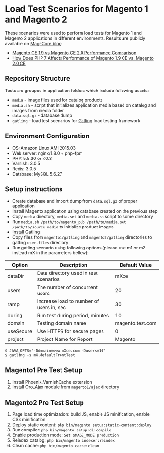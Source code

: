 # Load Test Scenarios for Magento 1 and Magento 2

These scenarios were used to perform load tests for Magento 1 and Magento 2 applications in different environments.
Results are publicly available on [MageCore blog](https://www.magecore.com/blog):

- [Magento CE 1.9 vs Magento CE 2.0 Performance Comparison](https://www.magecore.com/blog/news/magento-ce-1-9-vs-magento-ce-2-0-performance-comparison)
- [How Does PHP 7 Affects Performance of Magento 1.9 CE vs. Magento 2.0 CE](https://www.magecore.com/blog/news/php-7-affects-performance-magento-1-9-ce-vs-magento-2-0-ce)

## Repository Structure

Tests are grouped in application folders which include following assets:
- ``media`` - image files used for catalog products
- ``media.sh`` - script that initializes application media based on catalog and images from media folder
- ``data.sql.gz`` - database dump
- ``gatling`` - load test scenarios for [Gatling](http://gatling.io/) load testing framework

## Environment Configuration

- OS: Amazon Linux AMI 2015.03
- Web server: nginx/1.8.0 + php-fpm
- PHP: 5.5.30 or 7.0.3
- Varnish: 3.0.5
- Redis: 3.0.5
- Database: MySQL 5.6.27

## Setup instructions

- Create database and import dump from ``data.sql.gz`` of proper application
- Install Magento application using database created on the previous step
- Copy ``media`` directory, ``media.set`` and ``media.sh`` script to some directory
- Run ``media.sh /path/to/magento_pub /path/to/media.set /path/to/source_media`` to initialize product images
- [Install](http://gatling.io/docs/2.2.0/quickstart.html#installing) Gatling
- Copy files from `magento1/gatling` and `magento2/gatling` directories to gatling `user-files` directory
- Run gatling scenario using following options (please use m1 or m2 instead mX in the parameters bellow):

| Option | Description | Default Value |
| --- | --- | --- |
| dataDir | Data directory used in test scenarios | mXce |
| users | The number of concurrent users | 20 |
| ramp | Increase load to number of users in, sec | 30 |
| during | Run test during period, minutes | 10 |
| domain | Testing domain name | magento.test.com |
| useSecure | Use HTTPS for secure pages | 0 |
| project | Project Name for Report | Magento |

```console
$ JAVA_OPTS="-Ddomain=www.mXce.com -Dusers=10"
$ gatling -s mX.defaultFrontTest
```

## Magento1 Pre Test Setup

1. Install Phoenix_VarnishCache extension
2. Install Oro_Ajax module from ``magento1/ajax`` directory

## Magento2 Pre Test Setup

1. Page load time optimization: build JS, enable JS minification, enable CSS minification
2. Deploy static content: ``php bin/magento setup:static-content:deploy``
3. Run compiler: ``php bin/magento setup:di:compile``
4. Enable production mode: ``Set $MAGE_MODE production`` 
5. Reindex catalog: ``php bin/magento indexer:reindex``
6. Clean cache: ``php bin/magento cache:clean``

